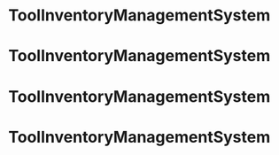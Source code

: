# ToolInventoryManagementSystem
# ToolInventoryManagementSystem
# ToolInventoryManagementSystem
# ToolInventoryManagementSystem

